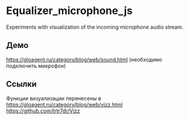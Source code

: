 # Equalizer_microphone_js
Experiments with visualization of the incoming microphone audio stream.
## Демо
https://gloagent.ru/category/blog/web/sound.html (необходимо подключить микрофон)
## Ссылки
Функции визуализации перенесены в 
https://gloagent.ru/category/blog/web/vizz.html
https://github.com/trtr7dr/Vizz

